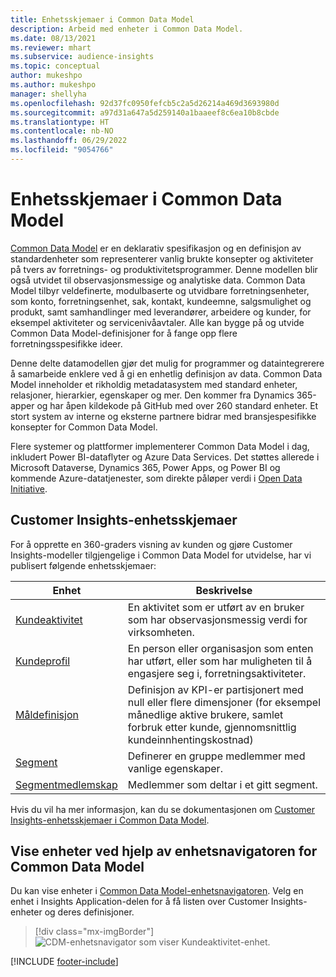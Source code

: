 ```yaml
---
title: Enhetsskjemaer i Common Data Model
description: Arbeid med enheter i Common Data Model.
ms.date: 08/13/2021
ms.reviewer: mhart
ms.subservice: audience-insights
ms.topic: conceptual
author: mukeshpo
ms.author: mukeshpo
manager: shellyha
ms.openlocfilehash: 92d37fc0950fefcb5c2a5d26214a469d3693980d
ms.sourcegitcommit: a97d31a647a5d259140a1baaeef8c6ea10b8cbde
ms.translationtype: HT
ms.contentlocale: nb-NO
ms.lasthandoff: 06/29/2022
ms.locfileid: "9054766"
---
```

# <a name="entity-schemas-in-common-data-model"></a>Enhetsskjemaer i Common Data Model

[Common Data Model](/common-data-model/) er en deklarativ spesifikasjon og en definisjon av standardenheter som representerer vanlig brukte konsepter og aktiviteter på tvers av forretnings- og produktivitetsprogrammer. Denne modellen blir også utvidet til observasjonsmessige og analytiske data. Common Data Model tilbyr veldefinerte, modulbaserte og utvidbare forretningsenheter, som konto, forretningsenhet, sak, kontakt, kundeemne, salgsmulighet og produkt, samt samhandlinger med leverandører, arbeidere og kunder, for eksempel aktiviteter og servicenivåavtaler. Alle kan bygge på og utvide Common Data Model-definisjoner for å fange opp flere forretningsspesifikke ideer.

Denne delte datamodellen gjør det mulig for programmer og dataintegrerere å samarbeide enklere ved å gi en enhetlig definisjon av data. Common Data Model inneholder et rikholdig metadatasystem med standard enheter, relasjoner, hierarkier, egenskaper og mer. Den kommer fra Dynamics 365-apper og har åpen kildekode på GitHub med over 260 standard enheter. Et stort system av interne og eksterne partnere bidrar med bransjespesifikke konsepter for Common Data Model.

Flere systemer og plattformer implementerer Common Data Model i dag, inkludert Power BI-dataflyter og Azure Data Services. Det støttes allerede i Microsoft Dataverse, Dynamics 365, Power Apps, og Power BI og kommende Azure-datatjenester, som direkte påløper verdi i [Open Data Initiative](https://dynamics.microsoft.com/en-us/open-data-initiative/).

## <a name="customer-insights-entity-schemas"></a>Customer Insights-enhetsskjemaer

For å opprette en 360-graders visning av kunden og gjøre Customer Insights-modeller tilgjengelige i Common Data Model for utvidelse, har vi publisert følgende enhetsskjemaer:

| Enhet | Beskrivelse |
|---------|---------|
|[Kundeaktivitet](/common-data-model/schema/core/applicationcommon/foundationcommon/crmcommon/solutions/customerinsights/customeractivity) | En aktivitet som er utført av en bruker som har observasjonsmessig verdi for virksomheten. |
|[Kundeprofil](/common-data-model/schema/core/applicationcommon/foundationcommon/crmcommon/solutions/customerinsights/customerprofile) | En person eller organisasjon som enten har utført, eller som har muligheten til å engasjere seg i, forretningsaktiviteter. |
|[Måldefinisjon](/common-data-model/schema/core/applicationcommon/foundationcommon/crmcommon/solutions/customerinsights/measuredefinition) | Definisjon av KPI-er partisjonert med null eller flere dimensjoner (for eksempel månedlige aktive brukere, samlet forbruk etter kunde, gjennomsnittlig kundeinnhentingskostnad) |
|[Segment](/common-data-model/schema/core/applicationcommon/foundationcommon/crmcommon/solutions/customerinsights/segment) | Definerer en gruppe medlemmer med vanlige egenskaper. |
|[Segmentmedlemskap](/common-data-model/schema/core/applicationcommon/foundationcommon/crmcommon/solutions/customerinsights/segmentmembership) | Medlemmer som deltar i et gitt segment. |

Hvis du vil ha mer informasjon, kan du se dokumentasjonen om [Customer Insights-enhetsskjemaer i Common Data Model](/common-data-model/schema/core/applicationcommon/foundationcommon/crmcommon/solutions/customerinsights/overview).

## <a name="view-entities-using-the-common-data-model-entity-navigator"></a>Vise enheter ved hjelp av enhetsnavigatoren for Common Data Model

Du kan vise enheter i [Common Data Model-enhetsnavigatoren](https://microsoft.github.io/CDM/). Velg en enhet i Insights Application-delen for å få listen over Customer Insights-enheter og deres definisjoner.
> [!div class="mx-imgBorder"]
> ![CDM-enhetsnavigator som viser Kundeaktivitet-enhet.](media/CDM-entity-navigator.png "CDM-enhetsnavigator som viser Kundeaktivitet-enhet")


[!INCLUDE [footer-include](includes/footer-banner.md)]

